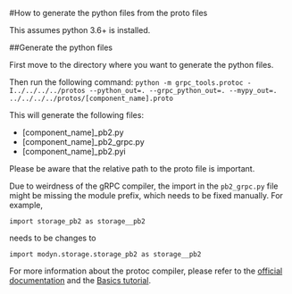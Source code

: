 #How to generate the python files from the proto files

This assumes python 3.6+ is installed.

##Generate the python files

First move to the directory where you want to generate the python files.

Then run the following command:
`python -m grpc_tools.protoc -I../../../../protos --python_out=. --grpc_python_out=. --mypy_out=. ../../../../protos/[component_name].proto`

This will generate the following files:
- [component_name]_pb2.py
- [component_name]_pb2_grpc.py
- [component_name]_pb2.pyi

Please be aware that the relative path to the proto file is important.

Due to weirdness of the gRPC compiler, the import in the `pb2_grpc.py` file might be missing the module prefix, which needs to be fixed manually. For example, 
```
import storage_pb2 as storage__pb2
````
needs to be changes to 
```
import modyn.storage.storage_pb2 as storage__pb2
```


For more information about the protoc compiler, please refer to the [official documentation](https://grpc.io/docs/protoc-installation/) and the [Basics tutorial](https://grpc.io/docs/languages/python/basics/).